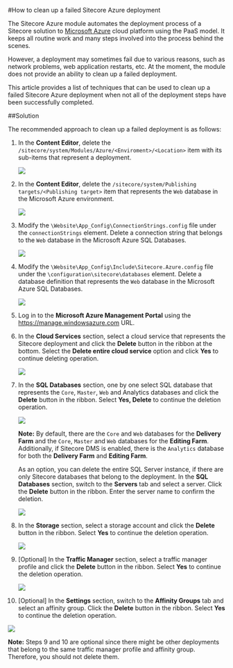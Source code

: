 #How to clean up a failed Sitecore Azure deployment

The Sitecore Azure module automates the deployment process of a Sitecore solution to [Microsoft Azure](http://azure.microsoft.com/) cloud platform using the PaaS model. It keeps all routine work and many steps involved into the process behind the scenes.

However, a deployment may sometimes fail due to various reasons, such as network problems, web application restarts, etc. At the moment, the module does not provide an ability to clean up a failed deployment.

This article provides a list of techniques that can be used to clean up a failed Sitecore Azure deployment when not all of the deployment steps have been successfully completed.

##Solution

The recommended approach to clean up a failed deployment is as follows:

1. In the **Content Editor**, delete the `/sitecore/system/Modules/Azure/<Enviroment>/<Location>` item with its sub-items that represent a deployment.

   ![](./media/how-to-clean-up-a-failed-sitecore-azure-deployment/AzurePortal-01.png)

2. In the **Content Editor**, delete the `/sitecore/system/Publishing targets/<Publishing target>` item that represents the `Web` database in the Microsoft Azure environment.

   ![](./media/how-to-clean-up-a-failed-sitecore-azure-deployment/AzurePortal-02.png)

3. Modify the `\Website\App_Config\ConnectionStrings.config` file under the `connectionStrings` element. Delete a connection string that belongs to the `Web` database in the Microsoft Azure SQL Databases.

   ![](./media/how-to-clean-up-a-failed-sitecore-azure-deployment/AzurePortal-03.png)

4. Modify the `\Website\App_Config\Include\Sitecore.Azure.config` file under the `\configuration\sitecore\databases` element. Delete a database definition that represents the `Web` database in the Microsoft Azure SQL Databases.
   
   ![](./media/how-to-clean-up-a-failed-sitecore-azure-deployment/AzurePortal-04.png)

5. Log in to the **Microsoft Azure Management Portal** using the https://manage.windowsazure.com URL.

6. In the **Cloud Services** section, select a cloud service that represents the Sitecore deployment and click the **Delete** button in the ribbon at the bottom. Select the **Delete entire cloud service** option and click **Yes** to continue deleting operation.

   ![](./media/how-to-clean-up-a-failed-sitecore-azure-deployment/AzurePortal-06.png)

7. In the **SQL Databases** section, one by one select SQL database that represents the `Core`, `Master`, `Web` and Analytics databases and click the **Delete** button in the ribbon. Select **Yes, Delete** to continue the deletion operation.

   ![](./media/how-to-clean-up-a-failed-sitecore-azure-deployment/AzurePortal-07-01.png)

   **Note:** By default, there are the `Core` and `Web` databases for the **Delivery Farm** and the `Core`, `Master` and `Web` databases for the **Editing Farm**. Additionally, if Sitecore DMS is enabled, there is the `Analytics` database for both the **Delivery Farm** and **Editing Farm**.

   As an option, you can delete the entire SQL Server instance, if there are only Sitecore databases that belong to the deployment. In the **SQL Databases** section, switch to the **Servers** tab and select a server. Click the **Delete** button in the ribbon. Enter the server name to confirm the deletion.

   ![](./media/how-to-clean-up-a-failed-sitecore-azure-deployment/AzurePortal-07-02.png)

8. In the **Storage** section, select a storage account and click the **Delete** button in the ribbon. Select **Yes** to continue the deletion operation.

   ![](./media/how-to-clean-up-a-failed-sitecore-azure-deployment/AzurePortal-08.png)

9. \[Optional\] In the **Traffic Manager** section, select a traffic manager profile and click the **Delete** button in the ribbon. Select **Yes** to continue the deletion operation.

   ![](./media/how-to-clean-up-a-failed-sitecore-azure-deployment/AzurePortal-09.png)

10. \[Optional\] In the **Settings** section, switch to the **Affinity Groups** tab and select an affinity group. Click the **Delete** button in the ribbon. Select **Yes** to continue the deletion operation.

   ![](./media/how-to-clean-up-a-failed-sitecore-azure-deployment/AzurePortal-10.png)

   **Note:** Steps 9 and 10 are optional since there might be other deployments that belong to the same traffic manager profile and affinity group. Therefore, you should not delete them.